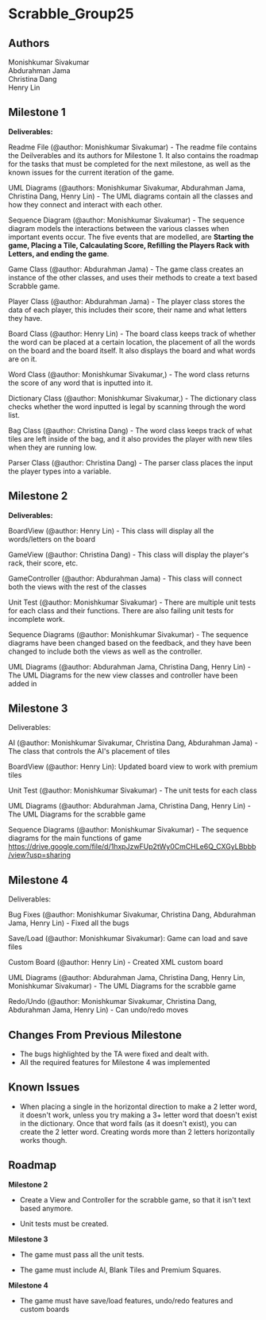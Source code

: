 # Scrabble_Group25
## Authors
Monishkumar Sivakumar <br />
Abdurahman Jama <br />
Christina Dang <br />
Henry Lin <br />

## Milestone 1
**Deliverables:**

Readme File (@author: Monishkumar Sivakumar) - The readme file contains the Deilverables and its authors for Milestone 1. It also contains the roadmap for the tasks that must be completed for the next milestone, as well as the known issues for the current iteration of the game.

UML Diagrams (@authors: Monishkumar Sivakumar, Abdurahman Jama, Christina Dang, Henry Lin) - The UML diagrams contain all the classes and how they connect and interact with each other.

Sequence Diagram (@author: Monishkumar Sivakumar) - The sequence diagram models the interactions between the various classes when important events occur. The five events that are modelled, are **Starting the game, Placing a Tile, Calcaulating Score, Refilling the Players Rack with Letters, and ending the game**.

Game Class (@author: Abdurahman Jama) - The game class creates an instance of the other classes, and uses their methods to create a text based Scrabble game.

Player Class (@author: Abdurahman Jama) - The player class stores the data of each player, this includes their score, their name and what letters they have.

Board Class (@author: Henry Lin) - The board class keeps track of whether the word can be placed at a certain location, the placement of all the words on the board and the board itself. It also displays the board and what words are on it.

Word Class (@author: Monishkumar Sivakumar,) - The word class returns the score of any word that is inputted into it.

Dictionary Class (@author: Monishkumar Sivakumar,) - The dictionary class checks whether the word inputted is legal by scanning through the word list.

Bag Class (@author: Christina Dang) - The word class keeps track of what tiles are left inside of the bag, and it also provides the player with new tiles when they are running low.

Parser Class (@author: Christina Dang) - The parser class places the input the player types into a variable.

## Milestone 2
**Deliverables:**

BoardView (@author: Henry Lin) - This class will display all the words/letters on the board

GameView (@author: Christina Dang) - This class will display the player's rack, their score, etc.

GameController (@author: Abdurahman Jama) - This class will connect both the views with the rest of the classes

Unit Test (@author: Monishkumar Sivakumar) - There are multiple unit tests for each class and their functions. There are also failing unit tests for incomplete work.

Sequence Diagrams (@author: Monishkumar Sivakumar) - The sequence diagrams have been changed based on the feedback, and they have been changed to include both the views as well as the controller.

UML Diagrams (@author: Abdurahman Jama, Christina Dang, Henry Lin) - The UML Diagrams for the new view classes and controller have been added in

## Milestone 3
Deliverables:

AI (@author: Monishkumar Sivakumar, Christina Dang, Abdurahman Jama) - The class that controls the AI's placement of tiles

BoardView (@author: Henry Lin): Updated board view to work with premium tiles

Unit Test (@author: Monishkumar Sivakumar) - The unit tests for each class

UML Diagrams (@author: Abdurahman Jama, Christina Dang, Henry Lin) - The UML Diagrams for the scrabble game

Sequence Diagrams (@author: Monishkumar Sivakumar) - The sequence diagrams for the main functions of game
https://drive.google.com/file/d/1hxpJzwFUp2tWy0CmCHLe6Q_CXGyLBbbb/view?usp=sharing

## Milestone 4
Deliverables:

Bug Fixes (@author: Monishkumar Sivakumar, Christina Dang, Abdurahman Jama, Henry Lin) - Fixed all the bugs

Save/Load (@author: Monishkumar Sivakumar):  Game can load and save files

Custom Board (@author: Henry Lin) - Created XML custom board

UML Diagrams (@author: Abdurahman Jama, Christina Dang, Henry Lin, Monishkumar Sivakumar) - The UML Diagrams for the scrabble game

Redo/Undo (@author: Monishkumar Sivakumar, Christina Dang, Abdurahman Jama, Henry Lin) - Can undo/redo moves

## Changes From Previous Milestone
- The bugs highlighted by the TA were fixed and dealt with.
- All the required features for Milestone 4 was implemented

## Known Issues
- When placing a single in the horizontal direction to make a 2 letter word, it doesn't work, unless you try making a 3+ letter word that doesn't exist in the dictionary. Once that word fails (as it doesn't exist), you can create the 2 letter word. Creating words more than 2 letters horizontally works though.

## Roadmap
**Milestone 2**
- Create a View and Controller for the scrabble game, so that it isn't text based anymore.

- Unit tests must be created.

**Milestone 3**
- The game must pass all the unit tests.

- The game must include AI, Blank Tiles and Premium Squares.

**Milestone 4**
- The game must have save/load features, undo/redo features and custom boards
